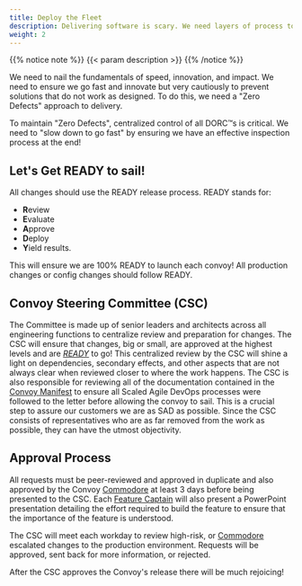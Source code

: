 ```yaml
---
title: Deploy the Fleet
description: Delivering software is scary. We need layers of process to feel better.
weight: 2
---
```


{{% notice note %}}
{{< param description >}}
{{% /notice %}}

We need to nail the fundamentals of speed, innovation, and impact. We need to ensure we go fast and innovate but very cautiously to prevent solutions that do not work as designed. To do this, we need a "Zero Defects" approach to delivery.

To maintain "Zero Defects", centralized control of all DORC&trade;s is critical. We need to "slow down to go fast" by ensuring we have an effective inspection process at the end!

## Let's Get READY to sail!

All changes should use the READY release process. READY stands for:

- **R**eview
- **E**valuate
- **A**pprove
- **D**eploy
- **Y**ield results.

This will ensure we are 100% READY to launch each convoy! All production changes or config changes should follow READY.

## Convoy Steering Committee (CSC)

The Committee is made up of senior leaders and architects across all engineering functions to centralize review and preparation for changes. The CSC will ensure that changes, big or small, are approved at the highest levels and are *[READY](#lets-get-ready-to-sail)* to go! This centralized review by the CSC will shine a light on dependencies, secondary effects, and other aspects that are not always clear when reviewed closer to where the work happens. The CSC is also responsible for reviewing all of the documentation contained in the [Convoy Manifest](/release-convoy/manifest/) to ensure all Scaled Agile DevOps processes were followed to the letter before allowing the convoy to sail. This is a crucial step to assure our customers we are as SAD as possible. Since the CSC consists of representatives who are as far removed from the work as possible, they can have the utmost objectivity.

## Approval Process

All requests must be peer-reviewed and approved in duplicate and also approved by the Convoy [Commodore](/roles/#commodore-c) at least 3 days before being presented to the CSC. Each [Feature Captain](/roles/#feature-captain-fc) will also present a PowerPoint presentation detailing the effort required to build the feature to ensure that the importance of the feature is understood.

The CSC will meet each workday to review high-risk, or [Commodore](/roles/#commodore-c) escalated changes to the production environment.  Requests will be approved, sent back for more information, or rejected.

After the CSC approves the Convoy's release there will be much rejoicing!
